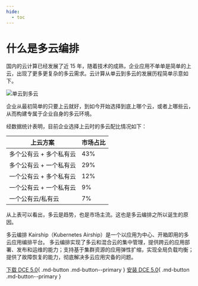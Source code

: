 ```yaml
---
hide:
  - toc
---
```


# 什么是多云编排

国内的云计算已经发展了近 15 年，随着技术的成熟，企业应用不单单是简单的上云，出现了更多更复杂的多云需求。云计算从单云到多云的发展历程简单示意如下。

![单云到多云](https://docs.daocloud.io/daocloud-docs-images/docs/kairship/images/what.png)

企业从最初简单的只要上云就好，到如今开始选择到底上哪个云，或者上哪些云，从而构建专属于企业自身的多云环境。

经数据统计表明，目前企业选择上云时的多云配比情况如下：

| 上云方案                | 市场占比 |
| ----------------------- | -------- |
| 多个公有云 + 多个私有云 | 43%      |
| 多个公有云 + 一个私有云 | 29%      |
| 一个公有云 + 多个私有云 | 12%      |
| 一个公有云 + 一个私有云 | 9%       |
| 一个公有云/私有云       | 7%       |

从上表可以看出，多云是趋势，也是市场主流。这也是多云编排之所以诞生的原因。

多云编排 Kairship（Kubernetes Airship）是一个以应用为中心、开箱即用的多云应用编排平台。
多云编排实现了多云和混合云的集中管理，提供跨云的应用部署、发布和运维的能力；支持基于集群资源的应用弹性扩缩，实现全局负载均衡；提供了故障恢复的能力，彻底解决多云应用灾备的问题。

[下载 DCE 5.0](../../download/dce5.md){ .md-button .md-button--primary }
[安装 DCE 5.0](../../install/intro.md){ .md-button .md-button--primary }
